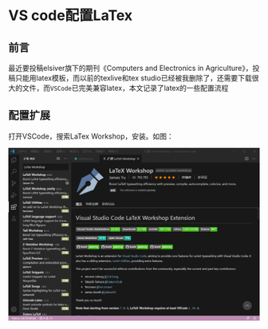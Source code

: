 # VS code配置LaTex

## 前言

最近要投稿elsiver旗下的期刊《Computers and Electronics in Agriculture》，投稿只能用latex模板，而以前的texlive和tex studio已经被我删除了，还需要下载很大的文件，而`VSCode`已完美兼容latex，本文记录了latex的一些配置流程

## 配置扩展


打开VSCode，搜索LaTex Workshop，安装。如图：

<center><img src="./img/LaTeX_Workshop.png" style="zoom:50%"></center>

